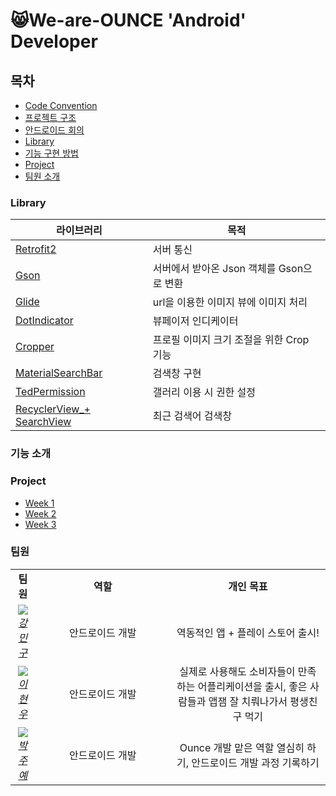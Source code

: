 # 😸We-are-OUNCE 'Android' Developer




## 목차

- [Code Convention](https://github.com/We-are-Ounce/OUNCE_Android/wiki/Code-Convention)
- [프로젝트 구조](https://github.com/We-are-Ounce/OUNCE_Android/wiki/%ED%94%84%EB%A1%9C%EC%A0%9D%ED%8A%B8-%EA%B5%AC%EC%A1%B0)
- [안드로이드 회의](https://github.com/We-are-Ounce/OUNCE_Android/wiki/%EC%95%88%EB%93%9C%EB%A1%9C%EC%9D%B4%EB%93%9C-%ED%9A%8C%EC%9D%98)
- [Library](#library)
- [기능 구현 방법](#기능-소개)
- [Project](#project)
- [팀원 소개](#팀원)


### Library

| 라이브러리           | 목적                             |
| -------------------- | -------------------------------- |
| [Retrofit2](https://github.com/square/retrofit)           | 서버 통신                        |
|[Gson](https://github.com/google/gson)|서버에서 받아온 Json 객체를 Gson으로 변환|
| [Glide](https://github.com/bumptech/glide)| url을 이용한 이미지 뷰에 이미지 처리    |
| [DotIndicator](https://github.com/tommybuonomo/dotsindicator?utm_source=android-arsenal.com&utm_medium=referral&utm_campaign=7127)         | 뷰페이저 인디케이터                   |
|[Cropper](https://github.com/ArthurHub/Android-Image-Cropper)|프로필 이미지 크기 조절을 위한 Crop 기능|
|[MaterialSearchBar](https://github.com/mancj/MaterialSearchBar)|검색창 구현 |
|[TedPermission](https://github.com/ParkSangGwon/TedPermission)| 갤러리 이용 시 권한 설정 |
|[RecyclerView_+ SearchView](https://github.com/l2hyunwoo/OunceCustomSearchBar)| 최근 검색어 검색창  |

           





### 기능 소개



### Project

- [Week 1](https://github.com/We-are-Ounce/OUNCE_Android/projects/1)
- [Week 2](https://github.com/We-are-Ounce/OUNCE_Android/projects/2)
- [Week 3](https://github.com/We-are-Ounce/OUNCE_Android/projects/3)



### 팀원
<table>
    <tr align="center">
        <td><B>팀원<B></td>
        <td width="200"><B>역할<B></td>
        <td><B>개인 목표<B></td>
    </tr>
    <tr align="center">
        <td>
            <img src="https://github.com/kangmin1012.png?size=100">
            <br>
            <a href="https://github.com/kangmin1012"><I>강민구</I></a>
        </td>
        <td width="100">안드로이드 개발</a></td>
        <td>역동적인 앱 + 플레이 스토어 출시!</td>
    </tr>
    <tr align="center">
        <td>
            <img src="https://github.com/l2hyunwoo.png?size=100">
            <br>
            <a href="https://github.com/l2hyunwoo"><I>이현우</I></a>
        </td>
        <td width="100">안드로이드 개발</a></td>
        <td>실제로 사용해도 소비자들이 만족하는 어플리케이션을 출시, 좋은 사람들과 앱잼 잘 치뤄나가서 평생친구 먹기</td>
    </tr>
    <tr align="center">
        <td>
            <img src="https://github.com/jooyae.png?size=100">
            <br>
            <a href="https://github.com/jooyae"><I>박주예</I></a>
        </td>
        <td width="100">안드로이드 개발</a></td>
        <td>Ounce 개발 맡은 역할 열심히 하기, 안드로이드 개발 과정 기록하기   </td>
    </tr>
</table>



